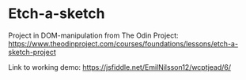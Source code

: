 # Etch-a-sketch
Project in DOM-manipulation from The Odin Project: https://www.theodinproject.com/courses/foundations/lessons/etch-a-sketch-project

Link to working demo: https://jsfiddle.net/EmilNilsson12/wcptjead/6/
